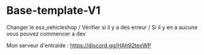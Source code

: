 # Base-template-V1

Changer le esx_vehicleshop /
Vérifier si il y a des erreur / 
Si il y en a aucune vous pouvez commencer a dev 

Mon serveur d'entraide : https://discord.gg/HAh92texWP

